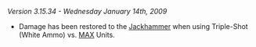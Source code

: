 _Version 3.15.34 - Wednesday January 14th, 2009_

- Damage has been restored to the [Jackhammer](../weapons/Jackhammer.md)
  when using Triple-Shot (White Ammo) vs. [MAX](../items/Mechanized_Assault_Exo-Suit.md) Units.

<!--[category:patches](category:patches.md)-->

